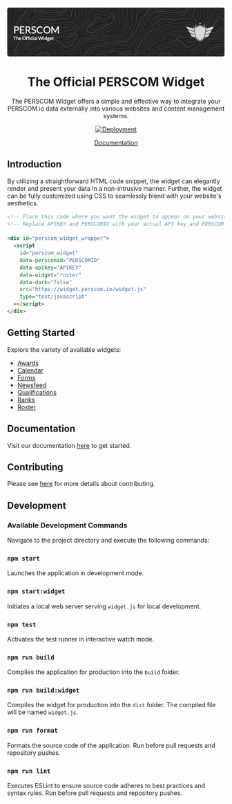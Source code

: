 <p align="center"><img src="../art/header.png" alt="Logo"></p>

<div align="center">

# The Official PERSCOM Widget

The PERSCOM Widget offers a simple and effective way to integrate your PERSCOM.io data externally into various websites and content management systems.

[![Deployment](https://github.com/DeschutesDesignGroupLLC/perscom-widget/actions/workflows/main.yml/badge.svg)](https://github.com/DeschutesDesignGroupLLC/perscom-widget/actions/workflows/main.yml)

[Documentation](https://docs.perscom.io)

</div>

## Introduction

By utilizing a straightforward HTML code snippet, the widget can elegantly render and present your data in a non-intrusive manner. Further, the widget can be fully customized using CSS to seamlessly blend with your website's aesthetics.

```html
<!-- Place this code where you want the widget to appear on your website. -->
<!-- Replace APIKEY and PERSCOMID with your actual API key and PERSCOM Account ID. -->

<div id="perscom_widget_wrapper">
  <script
    id="perscom_widget"
    data-perscomid="PERSCOMID"
    data-apikey="APIKEY"
    data-widget="roster"
    data-dark="false"
    src="https://widget.perscom.io/widget.js"
    type="text/javascript"
  ></script>
</div>
```

## Getting Started      

Explore the variety of available widgets:

- [Awards](https://docs.perscom.io/external-integration/widgets/awards)
- [Calendar](https://docs.perscom.io/external-integration/widgets/calendar)
- [Forms](https://docs.perscom.io/external-integration/widgets/forms)
- [Newsfeed](https://docs.perscom.io/external-integration/widgets/newsfeed)
- [Qualifications](https://docs.perscom.io/external-integration/widgets/qualifications)
- [Ranks](https://docs.perscom.io/external-integration/widgets/ranks)
- [Roster](https://docs.perscom.io/external-integration/widgets/roster)

## Documentation

Visit our documentation [here](https://docs.perscom.io) to get started.

## Contributing

Please see [here](../.github/CONTRIBUTING.md) for more details about contributing.

## Development

### Available Development Commands

Navigate to the project directory and execute the following commands:

### `npm start`

Launches the application in development mode.

### `npm start:widget`

Initiates a local web server serving `widget.js` for local development.

### `npm test`

Activates the test runner in interactive watch mode.

### `npm run build`

Compiles the application for production into the `build` folder.

### `npm run build:widget`

Compiles the widget for production into the `dist` folder.
The compiled file will be named `widget.js`.

### `npm run format`

Formats the source code of the application.
Run before pull requests and repository pushes.

### `npm run lint`

Executes ESLint to ensure source code adheres to best practices and syntax rules.
Run before pull requests and repository pushes.